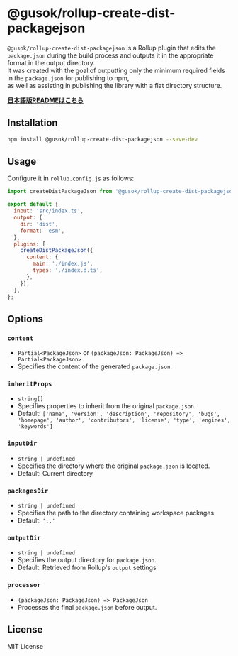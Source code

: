 # @gusok/rollup-create-dist-packagejson

`@gusok/rollup-create-dist-packagejson` is a Rollup plugin that edits the `package.json` during the build process and outputs it in the appropriate format in the output directory.  
It was created with the goal of outputting only the minimum required fields in the `package.json` for publishing to npm,  
as well as assisting in publishing the library with a flat directory structure.

**[日本語版READMEはこちら](./README.ja.md)**

## Installation

```sh
npm install @gusok/rollup-create-dist-packagejson --save-dev
```

## Usage

Configure it in `rollup.config.js` as follows:

```js
import createDistPackageJson from '@gusok/rollup-create-dist-packagejson';

export default {
  input: 'src/index.ts',
  output: {
    dir: 'dist',
    format: 'esm',
  },
  plugins: [
    createDistPackageJson({
      content: {
        main: './index.js',
        types: './index.d.ts',
      },
    }),
  ],
};
```

## Options

### `content`

- `Partial<PackageJson>` or `(packageJson: PackageJson) => Partial<PackageJson>`
- Specifies the content of the generated `package.json`.

### `inheritProps`

- `string[]`
- Specifies properties to inherit from the original `package.json`.
- Default: `['name', 'version', 'description', 'repository', 'bugs', 'homepage', 'author', 'contributors', 'license', 'type', 'engines', 'keywords']`

### `inputDir`

- `string | undefined`
- Specifies the directory where the original `package.json` is located.
- Default: Current directory

### `packagesDir`

- `string | undefined`
- Specifies the path to the directory containing workspace packages.
- Default: `'..'`

### `outputDir`

- `string | undefined`
- Specifies the output directory for `package.json`.
- Default: Retrieved from Rollup's `output` settings

### `processor`

- `(packageJson: PackageJson) => PackageJson`
- Processes the final `package.json` before output.

## License

MIT License

